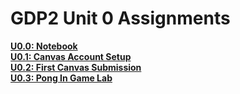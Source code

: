 # GDP2 Unit 0 Assignments

**[U0.0: Notebook]()**  
**[U0.1: Canvas Account Setup](https://github.com/DouglasUrner/Common/tree/master/canvas/account-setup)**  
**[U0.2: First Canvas Submission]()**  
**[U0.3: Pong In Game Lab]()**  
